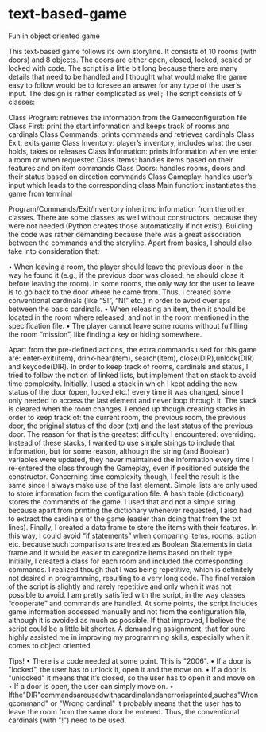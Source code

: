 # text-based-game
Fun in object oriented game


This text-based game follows its own storyline. It consists of 10 rooms (with doors) and 8 objects. The doors are either open, closed, locked, sealed or locked with code. The script is a little bit long because there are many details that need to be handled and I thought what would make the game easy to follow would be to foresee an answer for any type of the user’s input. The design is rather complicated as well; The script consists of 9 classes:

Class Program: retrieves the information from the Gameconfiguration file
Class First: print the start information and keeps track of rooms and cardinals 
Class Commands: prints commands and retrieves cardinals
Class Exit: exits game
Class Inventory: player’s inventory, includes what the user holds, takes or releases 
Class Information: prints information when we enter a room or when requested 
Class Items: handles items based on their features and on item commands
Class Doors: handles rooms, doors and their status based on direction commands 
Class Gameplay: handles user’s input which leads to the corresponding class
Main function: instantiates the game from terminal

Program/Commands/Exit/Inventory inherit no information from the other classes. There are some classes as well without constructors, because they were not needed (Python creates those automatically if not exist). Building the code was rather demanding because there was a great association between the commands and the storyline. Apart from basics, I should also take into consideration that:

• When leaving a room, the player should leave the previous door in the way he found it (e.g., if the previous door was closed, he should close it before leaving the room). In some rooms, the only way for the user to leave is to go back to the door where he came from. Thus, I created some conventional cardinals (like “S!”, “N!” etc.) in order to avoid overlaps between the basic cardinals.
• When releasing an item, then it should be located in the room where released, and not in the room mentioned in the specification file.
• The player cannot leave some rooms without fulfilling the room “mission”, like finding a key or hiding somewhere.

Apart from the pre-defined actions, the extra commands used for this game are: enter-exit(item), drink-hear(item), search(item), close(DIR),unlock(DIR) and keycode(DIR).
In order to keep track of rooms, cardinals and status, I tried to follow the notion of linked lists, but implement that on stack to avoid time complexity. Initially, I used a stack in which I kept adding the new status of the door (open, locked etc.) every time it was changed, since I only needed to access the last element and never loop through it. The stack is cleared when the room changes. I ended up though creating stacks in order to keep track of: the current room, the previous room, the previous door, the original status of the door (txt) and the last status of the previous door. The reason for that is the greatest difficulty I encountered: overriding. Instead of these stacks, I wanted to use simple strings to include that information, but for some reason, although the string (and Boolean) variables were updated, they never maintained the information every time I re-entered the class through the Gameplay, even if positioned outside the constructor. Concerning time complexity though, I feel the result is the same since I always make use of the last element. Simple lists are only used to store information from the configuration file. A hash table (dictionary) stores the commands of the game. I used that and not a simple string because apart from printing the dictionary whenever requested, I also had to extract the cardinals of the game (easier than doing that from the txt lines). Finally, I created a data frame to store the items with their features. In this way, I could avoid “if statements” when comparing items, rooms, action etc. because such comparisons are treated as Boolean Statements in data frame and it would be easier to categorize items based on their type.
Initially, I created a class for each room and included the corresponding commands. I realized though that I was being repetitive, which is definitely not desired in programming, resulting to a very long code. The final version of the script is slightly and rarely repetitive and only when it was not possible to avoid. I am pretty satisfied with the script, in the way classes “cooperate” and commands are handled. At some points, the script includes game information accessed manually and not from the configuration file, although it is avoided as much as possible. If that improved, I believe the script could be a little bit shorter. A demanding assignment, that for sure highly assisted me in improving my programming skills, especially when it comes to object oriented.


Tips!
• There is a code needed at some point. This is "2006".
• If a door is "locked", the user has to unlock it, open it and the move on.
• If a door is "unlocked" it means that it’s closed, so the user has to open it and move on.
• If a door is open, the user can simply move on.
• Ifthe"DIR"commandsareusedwithacardinalandanerrorisprinted,suchas"Wrongcommand" or "Wrong cardinal" it probably means that the user has to leave the room from the same door he entered. Thus, the conventional cardinals (with "!") need to be used.
